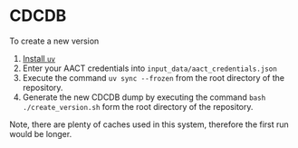 # CDCDB
To create a new version
1. [Install `uv`](https://docs.astral.sh/uv/getting-started/installation/)
2. Enter your AACT credentials into `input_data/aact_credentials.json`
3. Execute the command `uv sync --frozen` from the root directory of the repository.
5. Generate the new CDCDB dump by executing the command `bash ./create_version.sh` form the root directory of the repository.
  
Note, there are plenty of caches used in this system, therefore the first run would be longer.
